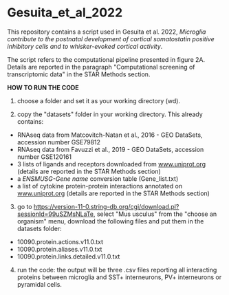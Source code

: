 # Gesuita_et_al_2022
This repository contains a script used in Gesuita et al. 2022, *Microglia contribute to the postnatal development of cortical somatostatin positive inhibitory cells and to whisker-evoked cortical activity*.

The script refers to the computational pipeline presented in figure 2A. Details are reported in the paragraph "Computational screening of transcriptomic data" in the STAR Methods section.

**HOW TO RUN THE CODE**

1. choose a folder and set it as your working directory (wd).

2. copy the "datasets" folder in your working directory. This already contains:
 - RNAseq data from Matcovitch-Natan et al., 2016 - GEO DataSets, accession number GSE79812
 - RNAseq data from Favuzzi et al., 2019 - GEO DataSets, accession number GSE120161
 - 3 lists of ligands and receptors downloaded from www.uniprot.org (details are reported in the STAR Methods section)
 - a *ENSMUSG-Gene name* conversion table (Gene_list.txt)
 - a list of cytokine protein-protein interactions annotated on www.uniprot.org (details are reported in the STAR Methods section)
 
3. go to https://version-11-0.string-db.org/cgi/download.pl?sessionId=99uSZMsNLaTe, select "Mus usculus" from the "choose an organism" menu, download the following files and put them in the datasets folder:
 - 10090.protein.actions.v11.0.txt
 - 10090.protein.aliases.v11.0.txt
 - 10090.protein.links.detailed.v11.0.txt

4. run the code: the output will be three .csv files reporting all interacting proteins between microglia and SST+ interneurons, PV+ interneurons or pyramidal cells.

